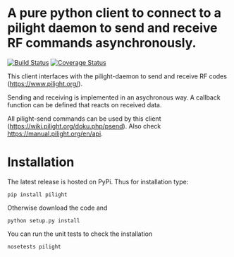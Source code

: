 # A pure python client to connect to a pilight daemon to send and receive RF commands asynchronously.
[![Build Status](https://travis-ci.org/DavidLP/pilight.svg?branch=master)](https://travis-ci.org/DavidLP/pilight)
[![Coverage Status](https://coveralls.io/repos/DavidLP/pilight/badge.svg?branch=master&service=github)](https://coveralls.io/github/DavidLP/pilight?branch=master)

This client interfaces with the pilight-daemon to send and receive RF codes (https://www.pilight.org/).

Sending and receiving is implemented in an asychronous way. A callback function can be defined 
that reacts on received data.

All pilight-send commands can be used by this client (https://wiki.pilight.org/doku.php/psend). 
Also check https://manual.pilight.org/en/api.

# Installation

The latest release is hosted on PyPi. Thus for installation type:
```
pip install pilight
```

Otherwise download the code and

```
python setup.py install
```

You can run the unit tests to check the installation

```
nosetests pilight
```

